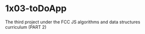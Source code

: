 # 1x03-toDoApp
The third project under the FCC JS algorithms and data structures curriculum (PART 2)
